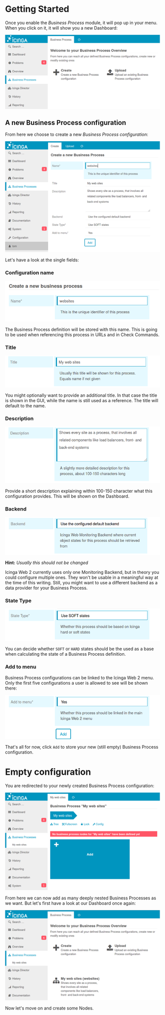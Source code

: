 <a id="Getting-Started"></a>Getting Started
===========================================

Once you enable the *Business Process* module, it will pop up in your menu.
When you click on it, it will show you a new Dashboard:

![Empty Dashboard](screenshot/02_getting-started/0201_empty-dashboard.png)

A new Business Process configuration
-------------------------------------------

From here we choose to create a new *Business Process configuration*:

![New Business Process](screenshot/02_getting-started/0202_create-new-configuration.png)

Let's have a look at the single fields:

### Configuration name

![Configuration name](screenshot/02_getting-started/0203_create-new_name.png)

The Business Process definition will be stored with this name. This is going to
be used when referencing this process in URLs and in Check Commands.

### Title

![Configuration name](screenshot/02_getting-started/0204_create-new_title.png)

You might optionally want to provide an additional title. In that case the title
is shown in the GUI, while the name is still used as a reference. The title will
default to the name.

### Description

![Description](screenshot/02_getting-started/0205_create-new_description.png)

Provide a short description explaining within 100-150 character what this
configuration provides. This will be shown on the Dashboard.

### Backend

![Backend](screenshot/02_getting-started/0206_create-new_backend.png)

**Hint:** *Usually this should not be changed*

Icinga Web 2 currently uses only one Monitoring Backend, but in theory you
could configure multiple ones. They won't be usable in a meaningful way at the
time of this writing. Still, you might want to use a different backend as a data
provider for your Business Process.

### State Type

![State Type](screenshot/02_getting-started/0207_create-new_state-type.png)

You can decide whether `SOFT` or `HARD` states should be the used as a base when
calculating the state of a Business Process definition.

### Add to menu

Business Process configurations can be linked to the Icinga Web 2 menu. Only the
first five configurations a user is allowed to see will be shown there:

![Add to menu](screenshot/02_getting-started/0208_create-new_add-to-menu.png)

That's all for now, click `Add` to store your new (still empty) Business Process
configuration.

Empty configuration
===================

You are redirected to your newly created Business Process configuration:

![Empty configuration](screenshot/02_getting-started/0209_new-empty-configuration.png)

From here we can now add as many deeply nested Business Processes as we want.
But let's first have a look at our Dashboard once again:

![New on Dashboard](screenshot/02_getting-started/0210_new-on-dashboard.png)

Now let's move on and create some Nodes.
